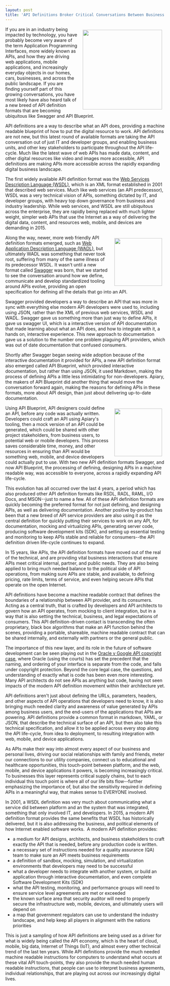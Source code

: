 ```yaml
---
layout: post
title: 'API Definitions Broker Critical Conversations Between Business And Developers Who Are Building NextGen Web, Mobile, and Device Apps'
---
```

<p><img style="padding: 10px;" src="https://s3.amazonaws.com/kinlane-productions/bw-icons/bw-business-dev-code.png" alt="" width="250" align="right" /></p>
<p>If  you are in an industry being impacted by technology, you have probably  become very aware of the term Application Programming Interfaces, more  widely known as APIs, and how they are driving web applications, mobile  applications, and increasingly everyday  objects in our homes, cars, businesses, and across the public  landscape. If you are finding yourself part of this growing  conversations, you have most likely have also heard talk of a new breed  of API definition formats that are becoming ubiquitous like Swagger  and API Blueprint.</p>
<p>API definitions are a way to describe what an API does, providing a  machine readable blueprint of how to put the digital resource to work.  API definitions are not new, but this latest round of available formats  are taking the API conversation out of just  IT and developer groups, and enabling business units, and other key  stakeholders to participate throughout the API life-cycle. Much like the  latest wave of web APIs has made data, content, and other digital  resources like video and images more accessible,  API definitions are making APIs more accessible across the rapidly  expanding digital business landscape.</p>
<p>The first widely available API definition format was the <a href="http://www.w3.org/TR/wsdl"> Web Services Description Language (WSDL)</a>, which is an XML format  established in 2001 that described web services. Much like web services  (an API predecessor), WSDL was a very technical vision of APIs,  something dictated by IT, and developer groups, with  heavy top down governance from business and industry leadership. While  web services, and WSDL are still ubiquitous across the enterprise, they  are rapidly being replaced with much lighter weight, simpler web APIs  that use the Internet as a way of delivering  the digital data, content, and resources web, mobile, and devices are  demanding in 2015.</p>
<p><img style="padding: 10px;" src="https://s3.amazonaws.com/kinlane-productions/bw-icons/bw-swagger-round-certified.png" alt="" width="150" align="right" /></p>
<p>Along the way, newer, more web friendly API definition formats emerged, such as <a href="https://en.wikipedia.org/wiki/Web_Application_Description_Language"> Web Application Description Language (WADL)</a>, but ultimately WADL was  something that never took root, suffering from many of the same illness  of its predecessor WSDL. It wasn't until a new format called <a href="http://swagger.io"> Swagger</a> was born, that we started to see the conversation around how  we define, communicate and develop standardized tooling around APIs  evolve, providing an open specification for defining all the details  that go into an API.&nbsp;</p>
<p>Swagger provided developers a way to describe an API that was more in  sync with everything else modern API developers were used to, including  using JSON, rather than the XML of previous web services, WSDL and  WADL. Swagger gave us something more than just  way to define APIs, it gave us swagger UI, which is a interactive  version of API documentation that made learning about what an API does,  and how to integrate with it, a hands on, interactive experience. This  new approach to documentation gave us a solution  to the number one problem plaguing API providers, which was out of date  documentation that confused consumers.</p>
<p>Shortly after Swagger began seeing wide adoption because of the  interactive documentation it provided for APIs, a new API definition  format also emerged called API Blueprint, which provided interactive  documentation, but rather than using JSON, it used Markdown,  making the process of defining APIs a little less intimidating for  non-developers. Apiary, the makers of API Blueprint did another thing  that would move the conversation forward again, making the reasons for  defining APIs in these formats, more about API design,  than just about delivering up-to-date documentation.</p>
<p><img style="padding: 10px;" src="https://s3.amazonaws.com/kinlane-productions/bw-icons/bw-api-blueprint-icon.png" alt="" width="150" align="right" /></p>
<p>Using API Blueprint, API designers could define an API, before any  code was actually written. Developers could craft an API using Apiary's  tooling, then a mock version of an API could be generated, which could  be shared with other project stakeholders, from  business users, to potential web or mobile developers. This process  saves considerable time, money, and other resources in ensuring than API  would be something web, mobile, and device developers could actually  put to use. With two new API definition formats  Swagger, and now API Blueprint, the processing of defining, designing  APIs in a machine readable way, was accessible to everyone, across a  rapidly expanding API life-cycle.</p>
<p>This evolution has all occurred over the last 4 years, a period which  has also produced other API definition formats like RSDL, RADL, RAML,  I/O Docs, and MSON--just to name a few. All of these API definition  formats are quickly becoming the preferred format  for not just defining, and designing APIs, as well as delivering  documentation. Another positive by-product has been that a new breed of  API service providers are also using it as the central definition for  quickly putting their services to work on any API,  for documentation, mocking and virtualizing APIs, generating server  code, producing software development kits (SDK), and setting up  essential testing and monitoring to keep APIs stable and reliable for  consumers--the API definition driven life-cycle continues  to expand.</p>
<p>In 15 years, like APIs, the API definition formats have moved out of  the real of the technical, and are providing vital business interactions  that ensure APIs meet critical internal, partner, and public needs.  They are also being applied to bring much needed  balance to the political side of API operations, from making sure APIs  are stable, and available, to defining pricing, rate limits, terms of  service, and even helping secure APIs that operate on the open Internet.</p>
<p>API definitions have become a machine readable contract that defines  the boundaries of a relationship between API provider, and its  consumers. Acting as a central truth, that is crafted by developers and  API architects to govern how an API operates, from  mocking to client integration, but in a way that is also setting the  technical, business, and legal expectations of consumers. This API  definition-driven contact is transcending the often proprietary, black  box algorithms that make an API function behind the  scenes, providing a portable, shareable, machine readable contract that  can be shared internally, and externally with partners or the general  public.</p>
<p>The importance of this new layer, and its role in the future of software development can be seen playing out in the <a href="https://en.wikipedia.org/wiki/Oracle_America,_Inc._v._Google,_Inc."> Oracle v Google API copyright case</a>, where Oracle (using the courts)  has set the precedent that the naming, and ordering of your interface is  separate from the code, and falls under copyright protection. Beyond  the core legal case, the questions, and understanding  of exactly what is code has been even more interesting. Many API  architects do not see APIs as anything but code, having not seen impacts  of the modern API definition movement within their architecture yet.</p>
<p>API definitions aren't just about defining the URLs, parameters,  headers, and other aspects of API operations that developers need to  know, it is also bringing much needed clarity and awareness of value  generated by APIs among business users, and the end-users  of the applications that APIs are powering. API definitions provide a  common format in markdown, YAML, or JSON, that describe the technical  surface of an API, but then also take this technical specification, and  allow it to be applied across every stop along  the API life-cycle, from idea to deployment, to resulting integration  with web, mobile, and device applications.</p>
<p>As APIs make their way into almost every aspect of our business and  personal lives, driving our social relationships with family and  friends, meter our connections to our utility companies, connect us to  educational and healthcare opportunities, this touch-point  between platform, and the web, mobile, and device applications it  powers, is becoming increasingly critical. To businesses this layer  represents critical supply chains, but to each individual this touch  point is where all of our life bits flow--further emphasizing  the importance of, but also the sensitivity required in defining APIs  in a meaningful way, that makes sense to EVERYONE involved.</p>
<p>In 2001, a WSDL definition was very much about communicating what a  service did between platform and an the system that was integrated,  something that only involved IT, and developers. In 2015, a modern API  definition format provides the same benefits that  WSDL has historically delivered, but it is also addressing the  business, and political elements of how Internet enabled software works.  &nbsp;A modern API definition provides:</p>
<ul>
<li>a medium for API designs, architects, and business stakeholders to  craft exactly the API that is needed, before any production code is  written. </li>
<li>a necessary set of instructions needed for a quality assurance (QA) team to make sure an API meets business requirements </li>
<li>a definition of sandbox, mocking, simulation, and virtualization environments that developers may need to be successful </li>
<li>what a developer needs to integrate with another system, or  build an application through interactive documentation, and even  complete Software Development Kits (SDK) </li>
<li>what the API testing, monitoring, and performance groups will need to ensure service level agreements are met or exceeded </li>
<li>the known surface area that security auditor will need to  properly secure the infrastructure web, mobile, devices, and ultimately  users will depend on </li>
<li>a map that government regulators can use to understand the  industry landscape, and help keep all players in alignment with the  nations priorities </li>
</ul>
<p>This is just a sampling of how API definitions are being used as a  driver for what is widely being called the API economy, which is the  heart of cloud, mobile, big data, Internet of Things (IoT), and almost  every other technical trend of the last ten years.  While API definitions provide the much needed machine readable  instructions for computers to understand what occurs at these vital API  touch-points, they also provide the much needed human readable  instructions, that people can use to interpret business agreements,  individual relationships, that are playing out across our increasingly  digital lives.</p>